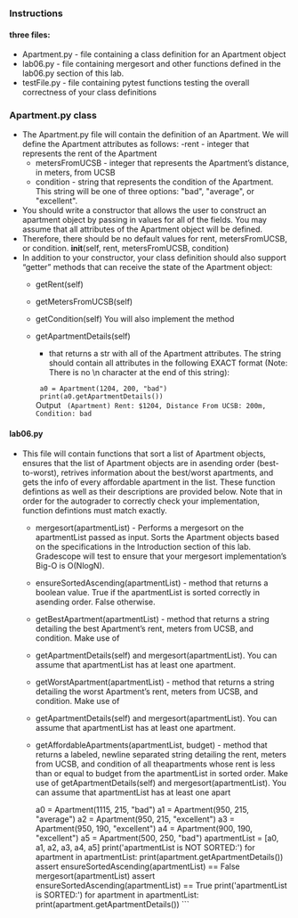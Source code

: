 ### Instructions
#### three files:
- Apartment.py - file containing a class definition for an Apartment object
- lab06.py - file containing mergesort and other functions defined in the lab06.py section of this lab.
- testFile.py - file containing pytest functions testing the overall correctness of your class definitions

### Apartment.py class
- The Apartment.py file will contain the definition of an Apartment. We will define the Apartment attributes as follows:
    -rent - integer that represents the rent of the Apartment
    - metersFromUCSB - integer that represents the Apartment’s distance, in meters, from UCSB
    - condition - string that represents the condition of the Apartment. This string will be one of three options: "bad", "average", or "excellent".
- You should write a constructor that allows the user to construct an apartment object by passing in values for all of the fields. You may assume that all attributes of the Apartment object will be defined.
- Therefore, there should be no default values for rent, metersFromUCSB, or condition.
__init__(self, rent, metersFromUCSB, condition)
- In addition to your constructor, your class definition should also support “getter” methods that can receive the state of the Apartment object:
    - getRent(self)
    - getMetersFromUCSB(self)
    - getCondition(self)
You will also implement the method
    - getApartmentDetails(self)
        - that returns a str with all of the Apartment attributes. The string should contain all attributes in the following EXACT format (Note: There is no \n character at the end of this string):

        ``` a0 = Apartment(1204, 200, "bad")```<br>
        ``` print(a0.getApartmentDetails())```<br>
        Output
            ``` (Apartment) Rent: $1204, Distance From UCSB: 200m, Condition: bad```

#### lab06.py
- This file will contain functions that sort a list of Apartment objects, ensures that the list of Apartment objects are in asending order (best-to-worst), retrives information about the best/worst apartments, and gets the info of every affordable apartment in the list. These function defintions as well as their descriptions are provided below. Note that in order for the autograder to correctly check your implementation, function defintions must match exactly.
    - mergesort(apartmentList) - Performs a mergesort on the apartmentList passed as input. Sorts the Apartment objects based on the specifications in the Introduction section of this lab. Gradescope will test to ensure that your mergesort implementation’s Big-O is O(NlogN).
    - ensureSortedAscending(apartmentList) - method that returns a boolean value. True if the apartmentList is sorted correctly in asending order. False otherwise.
    - getBestApartment(apartmentList) - method that returns a string detailing the best Apartment’s rent, meters from UCSB, and condition. Make use of
    - getApartmentDetails(self) and mergesort(apartmentList). You can assume that apartmentList has at least one apartment.
    - getWorstApartment(apartmentList) - method that returns a string detailing the worst Apartment’s rent, meters from UCSB, and condition. Make use of
    - getApartmentDetails(self) and mergesort(apartmentList). You can assume that apartmentList has at least one apartment.
    - getAffordableApartments(apartmentList, budget) - method that returns a labeled, newline separated string detailing the rent, meters from UCSB, and condition of all theapartments whose rent is less than or equal to budget from the apartmentList in sorted order. Make use of getApartmentDetails(self) and mergesort(apartmentList). You can assume that apartmentList has at least one apart


        a0 = Apartment(1115, 215, "bad")
        a1 = Apartment(950, 215, "average")
        a2 = Apartment(950, 215, "excellent")
        a3 = Apartment(950, 190, "excellent")
        a4 = Apartment(900, 190, "excellent")
        a5 = Apartment(500, 250, "bad")
        apartmentList = [a0, a1, a2, a3, a4, a5]
        print('apartmentList is NOT SORTED:')
        for apartment in apartmentList:
        print(apartment.getApartmentDetails())
        assert ensureSortedAscending(apartmentList) == False
        mergesort(apartmentList)
        assert ensureSortedAscending(apartmentList) == True
        print('apartmentList is SORTED:')
        for apartment in apartmentList:
        print(apartment.getApartmentDetails()) ```